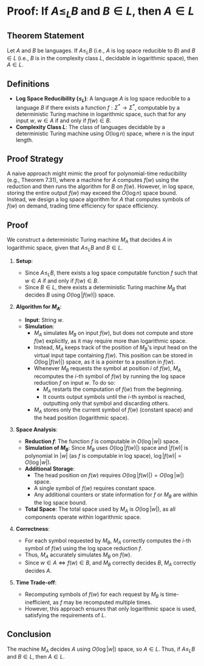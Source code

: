 # Proof: If $A \leq_L B$ and $B \in L$, then $A \in L$

## Theorem Statement

Let $A$ and $B$ be languages. If $A \leq_L B$ (i.e., $A$ is log space reducible to $B$) and $B \in L$ (i.e., $B$ is in the complexity class $L$, decidable in logarithmic space), then $A \in L$.

## Definitions

- **Log Space Reducibility ($\leq_L$)**: A language $A$ is log space reducible to a language $B$ if there exists a function $f: \Sigma^* \to \Sigma^*$, computable by a deterministic Turing machine in logarithmic space, such that for any input $w$, $w \in A$ if and only if $f(w) \in B$.
- **Complexity Class $L$**: The class of languages decidable by a deterministic Turing machine using $O(\log n)$ space, where $n$ is the input length.

## Proof Strategy

A naive approach might mimic the proof for polynomial-time reducibility (e.g., Theorem 7.31), where a machine for $A$ computes $f(w)$ using the reduction and then runs the algorithm for $B$ on $f(w)$. However, in log space, storing the entire output $f(w)$ may exceed the $O(\log n)$ space bound. Instead, we design a log space algorithm for $A$ that computes symbols of $f(w)$ on demand, trading time efficiency for space efficiency.

## Proof

We construct a deterministic Turing machine $M_A$ that decides $A$ in logarithmic space, given that $A \leq_L B$ and $B \in L$.

1. **Setup**:

   - Since $A \leq_L B$, there exists a log space computable function $f$ such that $w \in A$ if and only if $f(w) \in B$.
   - Since $B \in L$, there exists a deterministic Turing machine $M_B$ that decides $B$ using $O(\log |f(w)|)$ space.

2. **Algorithm for $M_A$**:

   - **Input**: String $w$.
   - **Simulation**:
     - $M_A$ simulates $M_B$ on input $f(w)$, but does not compute and store $f(w)$ explicitly, as it may require more than logarithmic space.
     - Instead, $M_A$ keeps track of the position of $M_B$'s input head on the virtual input tape containing $f(w)$. This position can be stored in $O(\log |f(w)|)$ space, as it is a pointer to a position in $f(w)$.
     - Whenever $M_B$ requests the symbol at position $i$ of $f(w)$, $M_A$ recomputes the $i$-th symbol of $f(w)$ by running the log space reduction $f$ on input $w$. To do so:
       - $M_A$ restarts the computation of $f(w)$ from the beginning.
       - It counts output symbols until the $i$-th symbol is reached, outputting only that symbol and discarding others.
     - $M_A$ stores only the current symbol of $f(w)$ (constant space) and the head position (logarithmic space).

3. **Space Analysis**:

   - **Reduction $f$**: The function $f$ is computable in $O(\log |w|)$ space.
   - **Simulation of $M_B$**: Since $M_B$ uses $O(\log |f(w)|)$ space and $|f(w)|$ is polynomial in $|w|$ (as $f$ is computable in log space), $\log |f(w)| = O(\log |w|)$.
   - **Additional Storage**:
     - The head position on $f(w)$ requires $O(\log |f(w)|) = O(\log |w|)$ space.
     - A single symbol of $f(w)$ requires constant space.
     - Any additional counters or state information for $f$ or $M_B$ are within the log space bound.
   - **Total Space**: The total space used by $M_A$ is $O(\log |w|)$, as all components operate within logarithmic space.

4. **Correctness**:

   - For each symbol requested by $M_B$, $M_A$ correctly computes the $i$-th symbol of $f(w)$ using the log space reduction $f$.
   - Thus, $M_A$ accurately simulates $M_B$ on $f(w)$.
   - Since $w \in A \iff f(w) \in B$, and $M_B$ correctly decides $B$, $M_A$ correctly decides $A$.

5. **Time Trade-off**:
   - Recomputing symbols of $f(w)$ for each request by $M_B$ is time-inefficient, as $f$ may be recomputed multiple times.
   - However, this approach ensures that only logarithmic space is used, satisfying the requirements of $L$.

## Conclusion

The machine $M_A$ decides $A$ using $O(\log |w|)$ space, so $A \in L$. Thus, if $A \leq_L B$ and $B \in L$, then $A \in L$.
